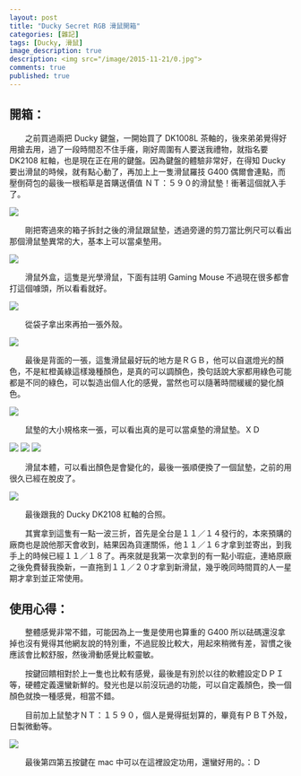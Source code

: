```yaml
---
layout: post
title: "Ducky Secret RGB 滑鼠開箱"
categories: [雜記]
tags: [Ducky, 滑鼠]
image_description: true
description: <img src="/image/2015-11-21/0.jpg">
comments: true
published: true
---
```

## 開箱：

　　之前買過兩把 Ducky 鍵盤，一開始買了 DK1008L 茶軸的，後來弟弟覺得好用搶去用，過了一段時間忍不住手癢，剛好周圍有人要送我禮物，就指名要 DK2108 紅軸，也是現在正在用的鍵盤。因為鍵盤的體驗非常好，在得知 Ducky 要出滑鼠的時候，就有點心動了，再加上上一隻滑鼠羅技 G400 偶爾會連點，而壓倒荷包的最後一根稻草是首購送價值 ＮＴ：５９０的滑鼠墊！衝著這個就入手了。

<img src="{{ site.baseurl }}/image/2015-11-21/1.jpg">

　　剛把寄過來的箱子拆封之後的滑鼠跟鼠墊，透過旁邊的剪刀當比例尺可以看出那個滑鼠墊異常的大，基本上可以當桌墊用。

<img src="{{ site.baseurl }}/image/2015-11-21/2.jpg">

　　滑鼠外盒，這隻是光學滑鼠，下面有註明 Gaming Mouse 不過現在很多都會打這個噱頭，所以看看就好。

<img src="{{ site.baseurl }}/image/2015-11-21/3.jpg">

　　從袋子拿出來再拍一張外殼。

<img src="{{ site.baseurl }}/image/2015-11-21/4.jpg">

　　最後是背面的一張，這隻滑鼠最好玩的地方是ＲＧＢ，他可以自選燈光的顏色，不是紅橙黃綠這樣幾種顏色，是真的可以調顏色，換句話說大家都用綠色可能都是不同的綠色，可以製造出個人化的感覺，當然也可以隨著時間緩緩的變化顏色。

<img src="{{ site.baseurl }}/image/2015-11-21/5.jpg">

　　鼠墊的大小規格來一張，可以看出真的是可以當桌墊的滑鼠墊。ＸＤ

<img src="{{ site.baseurl }}/image/2015-11-21/6.jpg">

<img src="{{ site.baseurl }}/image/2015-11-21/7.jpg">

<img src="{{ site.baseurl }}/image/2015-11-21/8.jpg">

　　滑鼠本體，可以看出顏色是會變化的，最後一張順便換了一個鼠墊，之前的用很久已經在脫皮了。

<img src="{{ site.baseurl }}/image/2015-11-21/9.jpg">

　　最後跟我的 Ducky DK2108 紅軸的合照。

　　其實拿到這隻有一點一波三折，首先是全台是１１／１４發行的，本來預購的廠商也是說他那天會收到，結果因為貨運關係，他１１／１６才拿到並寄出，到我手上的時候已經１１／１８了。再來就是我第一次拿到的有一點小瑕疵，連絡原廠之後免費替我換新，一直拖到１１／２０才拿到新滑鼠，幾乎晚同時間買的人一星期才拿到並正常使用。

## 使用心得：

　　整體感覺非常不錯，可能因為上一隻是使用也算重的 G400 所以砝碼還沒拿掉也沒有覺得其他網友說的特別重，不過屁股比較大，用起來稍微有差，習慣之後應該會比較舒服，然後滑動感覺比較靈敏。                  
                                                                                
　　按鍵回饋相對於上一隻也比較有感覺，最後是有別於以往的軟體設定ＤＰＩ等，硬體定義還蠻新鮮的。發光也是以前沒玩過的功能，可以自定義顏色，換一個顏色就換一種感覺，相當不錯。

　　目前加上鼠墊才ＮＴ：１５９０，個人是覺得挺划算的，畢竟有ＰＢＴ外殼，日製微動等。 

<img src="{{ site.baseurl }}/image/2015-11-21/10.png">

　　最後第四第五按鍵在 mac 中可以在這裡設定功用，還蠻好用的。：Ｄ
